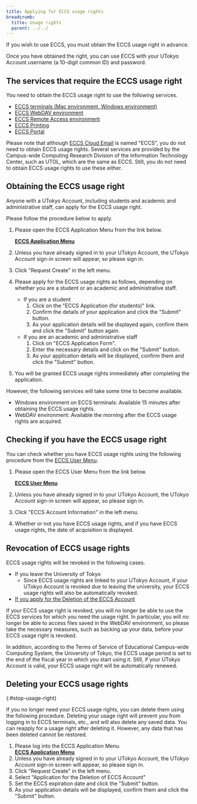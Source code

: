 ```yaml
---
title: Applying for ECCS usage rights
breadcrumb:
  title: Usage rights
  parent: ../../
---
```


If you wish to use ECCS, you must obtain the ECCS usage right in advance.

Once you have obtained the right, you can use ECCS with your UTokyo Account username (a 10-digit common ID) and password.

## The services that require the ECCS usage right

You need to obtain the ECCS usage right to use the following services.

- [ECCS terminals (Mac environment, Windows environment)](/en/eccs/)
- [ECCS WebDAV environment](/en/eccs/features/webdav/)
- [ECCS Remote Access environment](/eccs/features/ras/)
- [ECCS Printing](/eccs/features/printing/)
- [ECCS Portal](https://portal.ecc.u-tokyo.ac.jp/)

Please note that although [ECCS Cloud Email](/en/google/) is named "ECCS", you do not need to obtain ECCS usage rights. Several services are provided by the Campus-wide Computing Research Division of the Information Technology Center, such as UTOL, which are the same as ECCS. Still, you do not need to obtain ECCS usage rights to use these either.

## Obtaining the ECCS usage right

Anyone with a UTokyo Account, including students and academic and administrative staff, can apply for the ECCS usage right.

Please follow the procedure below to apply.

1. Please open the ECCS Application Menu from the link below.  
    <strong class="box center">

    [ECCS Application Menu](https://idm.ecc.u-tokyo.ac.jp/idworkflow/)

    </strong>
2. Unless you have already signed in to your UTokyo Account, the UTokyo Account sign-in screen will appear, so please sign in.  
3. Click "Request Create" in the left menu.  
4. Please apply for the ECCS usage rights as follows, depending on whether you are a student or an academic and administrative staff.
   - If you are a student
     1. Click on the "ECCS Application (for students)" link.
     2. Confirm the details of your application and click the "Submit" button.
     3. As your application details will be displayed again, confirm them and click the "Submit" button again.
   - If you are an academic and administrative staff
     1. Click on "ECCS Application Form".
     2. Enter the necessary details and click on the "Submit" button.
     3. As your application details will be displayed, confirm them and click the "Submit" button.
5. You will be granted ECCS usage rights immediately after completing the application.

However, the following services will take some time to become available.

- Windows environment on ECCS terminals: Available 15 minutes after obtaining the ECCS usage rights.
- WebDAV environment: Available the morning after the ECCS usage rights are acquired.

## Checking if you have the ECCS usage right

You can check whether you have ECCS usage rights using the following procedure from the [ECCS User Menu](https://idm.ecc.u-tokyo.ac.jp/webmtn/LoginServlet).

1. Please open the ECCS User Menu from the link below.
    <strong class="box center">

    [ECCS User Menu](https://idm.ecc.u-tokyo.ac.jp/webmtn/LoginServlet) 

    </strong>
2. Unless you have already signed in to your UTokyo Account, the UTokyo Account sign-in screen will appear, so please sign in.  
3. Click "ECCS Account Information" in the left menu.  
4. Whether or not you have ECCS usage rights, and if you have ECCS usage rights, the date of acquisition is displayed.

## Revocation of ECCS usage rights

ECCS usage rights will be revoked in the following cases.

- If you leave the University of Tokyo
  - Since ECCS usage rights are linked to your UTokyo Account, if your UTokyo Account is revoked due to leaving the university, your ECCS usage rights will also be automatically revoked.
- [If you apply for the Deletion of the ECCS Account](#stop-usage-right)

If your ECCS usage right is revoked, you will no longer be able to use the ECCS services for which you need the usage right. In particular, you will no longer be able to access files saved in the WebDAV environment, so please take the necessary measures, such as backing up your data, before your ECCS usage right is revoked.

In addition, according to the Terms of Service of Educational Campus-wide Computing System, the University of Tokyo, the ECCS usage period is set to the end of the fiscal year in which you start using it. Still, if your UTokyo Account is valid, your ECCS usage right will be automatically renewed.

## Deleting your ECCS usage rights
{:#stop-usage-right}

If you no longer need your ECCS usage rights, you can delete them using the following procedure. Deleting your usage right will prevent you from logging in to ECCS terminals, etc., and will also delete any saved data. You can reapply for a usage right after deleting it. However, any data that has been deleted cannot be restored.

1. Please log into the ECCS Application Menu.  
    <strong class="box center">
    [ECCS Application Menu](https://idm.ecc.u-tokyo.ac.jp/idworkflow/)  
    </strong>
2. Unless you have already signed in to your UTokyo Account, the UTokyo Account sign-in screen will appear, so please sign in.  
3. Click "Request Create" in the left menu.  
4. Select "Application for the Deletion of ECCS Account"  
5. Set the ECCS expiration date and click the "Submit" button.  
6. As your application details will be displayed, confirm them and click the "Submit" button.

